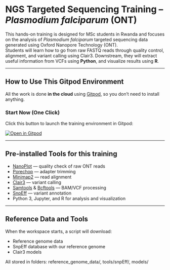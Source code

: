 # NGS Targeted Sequencing Training – *Plasmodium falciparum* (ONT)

This hands-on training is designed for MSc students in Rwanda and focuses on the analysis of *Plasmodium falciparum* targeted sequencing data generated using Oxford Nanopore Technology (ONT).  
Students will learn how to go from raw FASTQ reads through quality control, alignment, and variant calling using Clair3. Downstream, they will extract useful information from VCFs using **Python**, and visualize results using **R**.

---

## How to Use This Gitpod Environment

All the work is done **in the cloud** using [Gitpod](https://gitpod.io), so you don’t need to install anything.

### Start Now (One Click)

Click this button to launch the training environment in Gitpod:

[![Open in Gitpod](https://www.gitpod.io/button/open-in-gitpod.svg)](https://gitpod.io/#https://github.com/mtd1997/Rwanda_Practical_NGS_ONT_training-gitpod)

---

## Pre-installed Tools for this  training

- [NanoPlot](https://github.com/wdecoster/NanoPlot) — quality check of raw ONT reads  
- [Porechop](https://github.com/rrwick/Porechop) — adapter trimming  
- [Minimap2](https://github.com/lh3/minimap2) — read alignment  
- [Clair3](https://github.com/HKU-BAL/Clair3) — variant calling   
- [Samtools](http://www.htslib.org/) & [Bcftools](https://samtools.github.io/bcftools/) — BAM/VCF processing  
- [SnpEff](https://pcingola.github.io/SnpEff/) — variant annotation  
- Python 3, Jupyter, and R for analysis and visualization

---

## Reference Data and Tools

When the workspace starts, a script will download:

- Reference genome data  
- SnpEff database with our reference genome 
- Clair3 models

All stored in folders: reference_genome_data/, tools/snpEff/, models/
